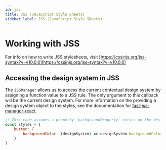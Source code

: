```yaml
---
id: jss
title: JSS (JavaScript Style Sheets)
sidebar_label: JSS (JavaScript Style Sheets)
---
```


# Working with JSS
For info on how to write JSS stylesheets, visit [https://cssinjs.org/jss-syntax?v=v10.0.0](https://cssinjs.org/jss-syntax?v=v10.0.0)

## Accessing the design system in JSS
The `JSSManager` allows us to access the current contextual design system by assigning a function value to a JSS rule. The only argument to this callback will be the current design system. For more information on the providing a design system object to the styles, see the documentation for [fast-jss-manager-react](https://www.fast.design/docs/en/packages/fast-jss-manager-react/).

```js
// This code assumes a property `backgroundProperty` exists on the design system
const styles = {
    button: {
        backgroundColor: (designSystem) => designSystem.backgroundColor
    }
}
```